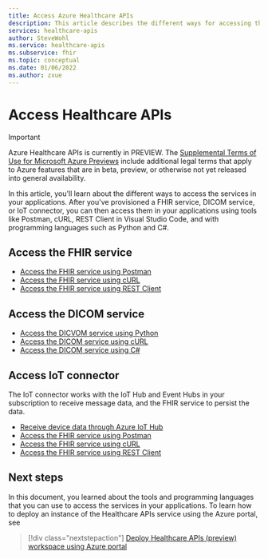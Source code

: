 ```yaml
---
title: Access Azure Healthcare APIs
description: This article describes the different ways for accessing the services in your applications using tools and programming languages.
services: healthcare-apis
author: SteveWohl
ms.service: healthcare-apis
ms.subservice: fhir
ms.topic: conceptual
ms.date: 01/06/2022
ms.author: zxue
---
```


# Access Healthcare APIs

> [!IMPORTANT]
> Azure Healthcare APIs is currently in PREVIEW. The [Supplemental Terms of Use for Microsoft Azure Previews](https://azure.microsoft.com/support/legal/preview-supplemental-terms/) include additional legal terms that apply to Azure features that are in beta, preview, or otherwise not yet released into general availability.

In this article, you'll learn about the different ways to access the services in your applications. After you've provisioned a FHIR service, DICOM service, or IoT connector, you can then access them in your applications using tools like Postman, cURL, REST Client in Visual Studio Code, and with programming languages such as Python and C#.

## Access the FHIR service

- [Access the FHIR service using Postman](././fhir/use-postman.md)
- [Access the FHIR service using cURL](././fhir/using-curl.md)
- [Access the FHIR service using REST Client](././fhir/using-rest-client.md)

## Access the DICOM service

- [Access the DICVOM service using Python](dicom/dicomweb-standard-apis-python.md)
- [Access the DICOM service using cURL](dicom/dicomweb-standard-apis-curl.md)
- [Access the DICOM service using C#](dicom/dicomweb-standard-apis-c-sharp.md)

## Access IoT connector

The IoT connector works with the IoT Hub and Event Hubs in your subscription to receive message data, and the FHIR service to persist the data.

- [Receive device data through Azure IoT Hub](iot/device-data-through-iot-hub.md)
- [Access the FHIR service using Postman](fhir/use-postman.md)
- [Access the FHIR service using cURL](fhir/using-curl.md)
- [Access the FHIR service using REST Client](fhir/using-rest-client.md)


## Next steps

In this document, you learned about the tools and programming languages that you can use to access the services in your applications. To learn how to deploy an instance of the Healthcare APIs service using the Azure portal, see

>[!div class="nextstepaction"]
>[Deploy Healthcare APIs (preview) workspace using Azure portal](healthcare-apis-quickstart.md)



